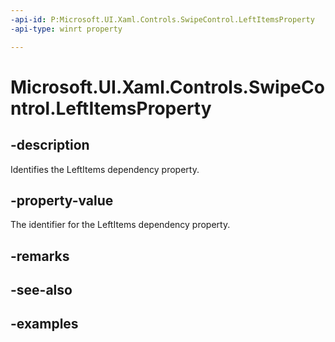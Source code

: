```yaml
---
-api-id: P:Microsoft.UI.Xaml.Controls.SwipeControl.LeftItemsProperty
-api-type: winrt property

---
```

<!-- Property syntax.
public DependencyProperty LeftItemsProperty { get; }
-->

# Microsoft.UI.Xaml.Controls.SwipeControl.LeftItemsProperty


## -description

Identifies the LeftItems dependency property.


## -property-value

The identifier for the LeftItems dependency property.


## -remarks


## -see-also


## -examples



